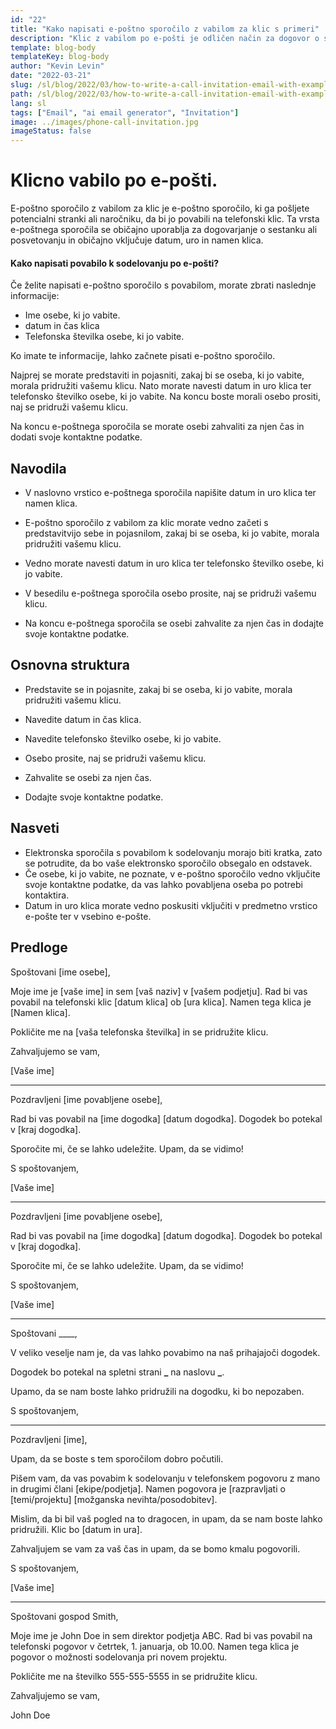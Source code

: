 ```yaml
---
id: "22"
title: "Kako napisati e-poštno sporočilo z vabilom za klic s primeri"
description: "Klic z vabilom po e-pošti je odličen način za dogovor o srečanju ali posvetovanju s potencialno stranko ali naročnikom."
template: blog-body
templateKey: blog-body
author: "Kevin Levin"
date: "2022-03-21"
slug: /sl/blog/2022/03/how-to-write-a-call-invitation-email-with-examples
path: /sl/blog/2022/03/how-to-write-a-call-invitation-email-with-examples
lang: sl
tags: ["Email", "ai email generator", "Invitation"]
image: ../images/phone-call-invitation.jpg
imageStatus: false
---
```


# Klicno vabilo po e-pošti.

E-poštno sporočilo z vabilom za klic je e-poštno sporočilo, ki ga pošljete potencialni stranki ali naročniku, da bi jo povabili na telefonski klic. Ta vrsta e-poštnega sporočila se običajno uporablja za dogovarjanje o sestanku ali posvetovanju in običajno vključuje datum, uro in namen klica.

#### Kako napisati povabilo k sodelovanju po e-pošti?

Če želite napisati e-poštno sporočilo s povabilom, morate zbrati naslednje informacije:

- Ime osebe, ki jo vabite.
- datum in čas klica
- Telefonska številka osebe, ki jo vabite.

Ko imate te informacije, lahko začnete pisati e-poštno sporočilo.

Najprej se morate predstaviti in pojasniti, zakaj bi se oseba, ki jo vabite, morala pridružiti vašemu klicu. Nato morate navesti datum in uro klica ter telefonsko številko osebe, ki jo vabite. Na koncu boste morali osebo prositi, naj se pridruži vašemu klicu.

Na koncu e-poštnega sporočila se morate osebi zahvaliti za njen čas in dodati svoje kontaktne podatke.

## Navodila

- V naslovno vrstico e-poštnega sporočila napišite datum in uro klica ter namen klica.

- E-poštno sporočilo z vabilom za klic morate vedno začeti s predstavitvijo sebe in pojasnilom, zakaj bi se oseba, ki jo vabite, morala pridružiti vašemu klicu.

- Vedno morate navesti datum in uro klica ter telefonsko številko osebe, ki jo vabite.

- V besedilu e-poštnega sporočila osebo prosite, naj se pridruži vašemu klicu.

- Na koncu e-poštnega sporočila se osebi zahvalite za njen čas in dodajte svoje kontaktne podatke.

## Osnovna struktura

- Predstavite se in pojasnite, zakaj bi se oseba, ki jo vabite, morala pridružiti vašemu klicu.

- Navedite datum in čas klica.

- Navedite telefonsko številko osebe, ki jo vabite.

- Osebo prosite, naj se pridruži vašemu klicu.

- Zahvalite se osebi za njen čas.

- Dodajte svoje kontaktne podatke.

## Nasveti

- Elektronska sporočila s povabilom k sodelovanju morajo biti kratka, zato se potrudite, da bo vaše elektronsko sporočilo obsegalo en odstavek.
- Če osebe, ki jo vabite, ne poznate, v e-poštno sporočilo vedno vključite svoje kontaktne podatke, da vas lahko povabljena oseba po potrebi kontaktira.
- Datum in uro klica morate vedno poskusiti vključiti v predmetno vrstico e-pošte ter v vsebino e-pošte.

## Predloge

Spoštovani [ime osebe],

Moje ime je [vaše ime] in sem [vaš naziv] v [vašem podjetju]. Rad bi vas povabil na telefonski klic [datum klica] ob [ura klica]. Namen tega klica je [Namen klica].

Pokličite me na [vaša telefonska številka] in se pridružite klicu.

Zahvaljujemo se vam,

[Vaše ime]

---

Pozdravljeni [ime povabljene osebe],

Rad bi vas povabil na [ime dogodka] [datum dogodka]. Dogodek bo potekal v [kraj dogodka].

Sporočite mi, če se lahko udeležite. Upam, da se vidimo!

S spoštovanjem,

[Vaše ime]

---

Pozdravljeni [ime povabljene osebe],

Rad bi vas povabil na [ime dogodka] [datum dogodka]. Dogodek bo potekal v [kraj dogodka].

Sporočite mi, če se lahko udeležite. Upam, da se vidimo!

S spoštovanjem,

[Vaše ime]

---

Spoštovani \_\_\_\_,

V veliko veselje nam je, da vas lahko povabimo na naš prihajajoči dogodek.

Dogodek bo potekal na spletni strani **\_** na naslovu **\_**.

Upamo, da se nam boste lahko pridružili na dogodku, ki bo nepozaben.

S spoštovanjem,

---

Pozdravljeni [ime],

Upam, da se boste s tem sporočilom dobro počutili.

Pišem vam, da vas povabim k sodelovanju v telefonskem pogovoru z mano in drugimi člani [ekipe/podjetja]. Namen pogovora je [razpravljati o [temi/projektu] [možganska nevihta/posodobitev].

Mislim, da bi bil vaš pogled na to dragocen, in upam, da se nam boste lahko pridružili. Klic bo [datum in ura].

Zahvaljujem se vam za vaš čas in upam, da se bomo kmalu pogovorili.

S spoštovanjem,

[Vaše ime]

---

Spoštovani gospod Smith,

Moje ime je John Doe in sem direktor podjetja ABC. Rad bi vas povabil na telefonski pogovor v četrtek, 1. januarja, ob 10.00. Namen tega klica je pogovor o možnosti sodelovanja pri novem projektu.

Pokličite me na številko 555-555-5555 in se pridružite klicu.

Zahvaljujemo se vam,

John Doe
